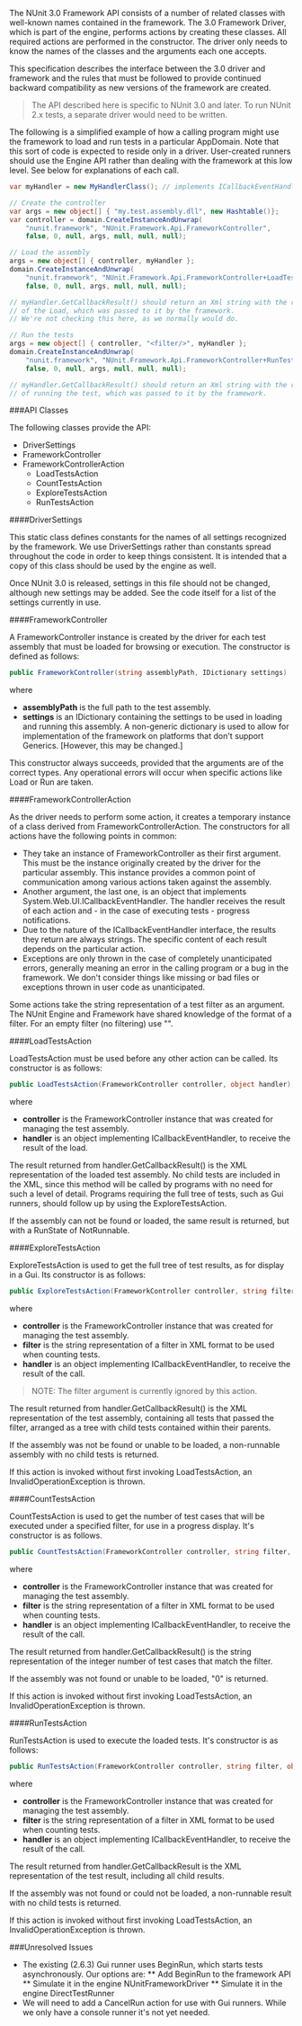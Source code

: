The NUnit 3.0 Framework API consists of a number of related classes with well-known names contained in the framework. The 3.0 Framework Driver, which is part of the engine, performs actions by creating these classes. All required actions are performed in the constructor. The driver only needs to know the names of the classes and the arguments each one accepts.

This specification describes the interface between the 3.0 driver and framework and the rules that must be followed to provide continued backward compatibility as new versions of the framework are created.

> The API described here is specific to NUnit 3.0 and later. To run NUnit 2.x tests, a separate driver would need to be written.

The following is a simplified example of how a calling program might use the framework to load and run tests in a particular AppDomain. Note that this sort of code is expected to reside only in a driver. User-created runners should use the Engine API rather than dealing with the framework at this low level. See below for explanations of each call.

```C#
var myHandler = new MyHandlerClass(); // implements ICallbackEventHandler

// Create the controller
var args = new object[] { "my.test.assembly.dll", new Hashtable()};
var controller = domain.CreateInstanceAndUnwrap(
    "nunit.framework", "NUnit.Framework.Api.FrameworkController",
    false, 0, null, args, null, null, null);

// Load the assembly
args = new object[] { controller, myHandler };
domain.CreateInstanceAndUnwrap(
    "nunit.framework", "NUnit.Framework.Api.FrameworkController+LoadTestsAction",
    false, 0, null, args, null, null, null);

// myHandler.GetCallbackResult() should return an Xml string with the result
// of the Load, which was passed to it by the framework. 
// We're not checking this here, as we normally would do.

// Run the tests 
args = new object[] { controller, "<filter/>", myHandler };
domain.CreateInstanceAndUnwrap(
    "nunit.framework", "NUnit.Framework.Api.FrameworkController+RunTestsAction",
    false, 0, null, args, null, null, null);

// myHandler.GetCallbackResult() should return an Xml string with the results
// of running the test, which was passed to it by the framework.
```

###API Classes

The following classes provide the API:
* DriverSettings
* FrameworkController
* FrameworkControllerAction
  * LoadTestsAction
  * CountTestsAction
  * ExploreTestsAction
  * RunTestsAction

####DriverSettings

This static class defines constants for the names of all settings recognized by the framework. We use DriverSettings rather than constants spread throughout the code in order to keep things consistent. It is intended that a copy of this class should be used by the engine as well.

Once NUnit 3.0 is released, settings in this file should not be changed, although new settings may be added. See the code itself for a list of the settings currently in use.

####FrameworkController
    
A FrameworkController instance is created by the driver for each test assembly that must be loaded for browsing or execution. The constructor is defined as follows:

```C#
public FrameworkController(string assemblyPath, IDictionary settings)
```

where
* **assemblyPath** is the full path to the test assembly.
* **settings** is an IDictionary containing the settings to be used in loading and running this assembly. A non-generic dictionary is used to allow for implementation of the framework on platforms that don't support Generics. [However, this may be changed.]

This constructor always succeeds, provided that the arguments are of the correct types. Any operational errors will occur when specific actions like Load or Run are taken.

####FrameworkControllerAction

As the driver needs to perform some action, it creates a temporary instance of a class derived from FrameworkControllerAction. The constructors for all actions have the following points in common:

* They take an instance of FrameworkController as their first argument. This must be the instance originally created by the driver for the particular assembly. This instance provides a common point of communication among various actions taken against the assembly.
* Another argument, the last one, is an object that implements System.Web.UI.ICallbackEventHandler. The handler receives the result of each action and - in the case of executing tests - progress notifications.
* Due to the nature of the ICallbackEventHandler interface, the results they return are always strings. The specific content of each result depends on the particular action.
* Exceptions are only thrown in the case of completely unanticipated errors, generally meaning an error in the calling program or a bug in the framework. We don't consider things like missing or bad files or exceptions thrown in user code as unanticipated.

Some actions take the string representation of a test filter as an argument. The NUnit Engine and Framework have shared knowledge of the format of a filter. For an empty filter (no filtering) use "<filter/>".

####LoadTestsAction

LoadTestsAction must be used before any other action can be called. Its constructor is as follows:

```C#
public LoadTestsAction(FrameworkController controller, object handler);
```

where
* **controller** is the FrameworkController instance that was created for managing the test assembly.
* **handler** is an object implementing ICallbackEventHandler, to receive the result of the load. 

The result returned from handler.GetCallbackResult() is the XML representation of the loaded test assembly. No child tests are included in the XML, since this method will be called by programs with no need for such a level of detail. Programs requiring the full tree of tests, such as Gui runners, should follow up by using the ExploreTestsAction.

If the assembly can not be found or loaded, the same result is returned, but with a RunState of NotRunnable.

####ExploreTestsAction

ExploreTestsAction is used to get the full tree of test results, as for display in a Gui. Its constructor is as follows:

```C#
public ExploreTestsAction(FrameworkController controller, string filter, object handler);
```
where
* **controller** is the FrameworkController instance that was created for managing the test assembly.
* **filter** is the string representation of a filter in XML format to be used when counting tests.
* **handler** is an object implementing ICallbackEventHandler, to receive the result of the call. 

> NOTE: The filter argument is currently ignored by this action.

The result returned from handler.GetCallbackResult() is the XML representation of the test assembly, containing all tests that passed the filter, arranged as a tree with child tests contained within their parents.

If the assembly was not be found or unable to be loaded, a non-runnable assembly with no child tests is returned.

If this action is invoked without first invoking LoadTestsAction, an InvalidOperationException is thrown.

####CountTestsAction

CountTestsAction is used to get the number of test cases that will be executed under a specified filter, for use in a progress display. It's constructor is as follows.

```C#
public CountTestsAction(FrameworkController controller, string filter, object handler);
```

where
* **controller** is the FrameworkController instance that was created for managing the test assembly.
* **filter** is the string representation of a filter in XML format to be used when counting tests.
* **handler** is an object implementing ICallbackEventHandler, to receive the result of the call. 

The result returned from handler.GetCallbackResult() is the string representation of the integer number of test cases that match the filter.

If the assembly was not found or unable to be loaded, "0" is returned.

If this action is invoked without first invoking LoadTestsAction, an InvalidOperationException is thrown.

####RunTestsAction

RunTestsAction is used to execute the loaded tests. It's constructor is as follows:

```C#
public RunTestsAction(FrameworkController controller, string filter, object handler) ;
```
where
* **controller** is the FrameworkController instance that was created for managing the test assembly.
* **filter** is the string representation of a filter in XML format to be used when counting tests.
* **handler** is an object implementing ICallbackEventHandler, to receive the result of the call. 

The result returned from handler.GetCallbackResult is the XML representation of the test result, including all child results.

If the assembly was not found or could not be loaded, a non-runnable result with no child tests is returned.

If this action is invoked without first invoking LoadTestsAction, an InvalidOperationException is thrown.

###Unresolved Issues

* The existing (2.6.3) Gui runner uses BeginRun, which starts tests asynchronously. Our options are:
    ** Add BeginRun to the framework API
    ** Simulate it in the engine NUnitFrameworkDriver
    ** Simulate it in the engine DirectTestRunner
* We will need to add a CancelRun action for use with Gui runners. While we only have a console runner it's not yet needed.
